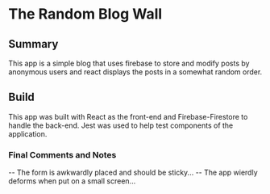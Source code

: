 # The Random Blog Wall

## Summary

This app is a simple blog that uses firebase to store and modify posts by anonymous users and react displays the posts in a somewhat random order.

## Build

This app was built with React as the front-end and Firebase-Firestore to handle the back-end. Jest was used to help test components of the application.

### Final Comments and Notes

-- The form is awkwardly placed and should be sticky...
-- The app wierdly deforms when put on a small screen...
